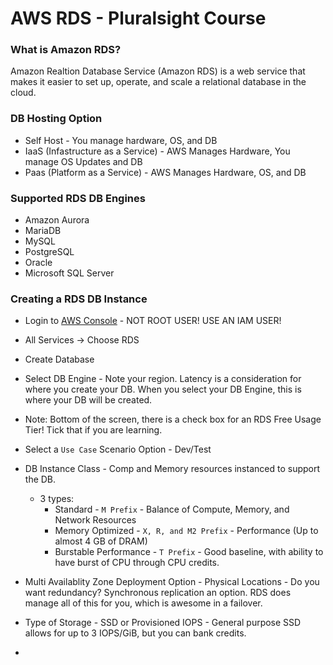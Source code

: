 # AWS RDS - Pluralsight Course

### What is Amazon RDS?

Amazon Realtion Database Service (Amazon RDS) is a web service that makes it easier to set up, operate, and scale a relational database in the cloud.

### DB Hosting Option

- Self Host - You manage hardware, OS, and DB
- IaaS (Infastructure as a Service) - AWS Manages Hardware, You manage OS Updates and DB
- Paas (Platform as a Service) - AWS Manages Hardware, OS, and DB

### Supported RDS DB Engines 

- Amazon Aurora
- MariaDB
- MySQL
- PostgreSQL
- Oracle
- Microsoft SQL Server

### Creating a RDS DB Instance

- Login to [AWS Console](https://aws.amazon.com/console/) - NOT ROOT USER! USE AN IAM USER!
- All Services -> Choose RDS
- Create Database
- Select DB Engine - Note your region. Latency is a consideration for where you create your DB. When you select your DB Engine, this is where your DB will be created.
- Note: Bottom of the screen, there is a check box for an RDS Free Usage Tier! Tick that if you are learning.
- Select a `Use Case` Scenario Option - Dev/Test
- DB Instance Class - Comp and Memory resources instanced to support the DB. 
  - 3 types:
    - Standard - `M Prefix` - Balance of Compute, Memory, and Network Resources
    - Memory Optimized - `X, R, and M2 Prefix` - Performance (Up to almost 4 GB of DRAM)
    - Burstable Performance - `T Prefix` - Good baseline, with ability to have burst of CPU through CPU credits.
- Multi Availablity Zone Deployment Option - Physical Locations - Do you want redundancy? Synchronous replication an option. RDS does manage all of this for you, which is awesome in a failover.
- Type of Storage - SSD or Provisioned IOPS - General purpose SSD allows for up to 3 IOPS/GiB, but you can bank credits.

- 
